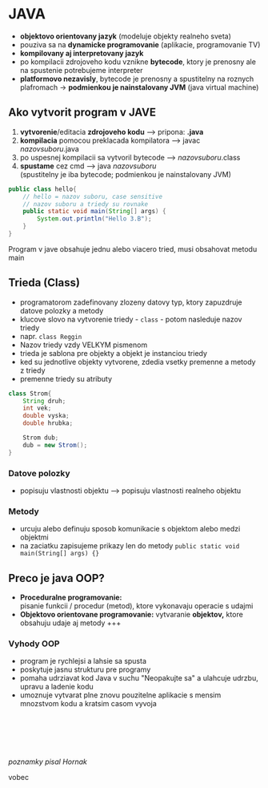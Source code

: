 # **JAVA**

* **objektovo orientovany jazyk** (modeluje objekty realneho sveta)
* pouziva sa na **dynamicke programovanie** (aplikacie, programovanie TV)
* **kompilovany aj interpretovany jazyk**
* po kompilacii zdrojoveho kodu vznikne **bytecode**, ktory je prenosny ale na spustenie potrebujeme interpreter
* **platformovo nezavisly**, bytecode je prenosny a spustitelny na roznych plafromach -> **podmienkou je nainstalovany JVM** (java virtual machine)

## Ako vytvorit program v JAVE

1. **vytvorenie**/editacia **zdrojoveho kodu** --> pripona: **.java**
1. **kompilacia** pomocou preklacada kompilatora --> javac *nazovsuboru*.java
1. po uspesnej kompilacii sa vytvoril bytecode --> *nazovsuboru*.class
1. **spustame** cez cmd --> java *nazovsuboru* <br> (spustitelny je iba bytecode; podmienkou je nainstalovany JVM)

```Java
public class hello{
    // hello = nazov suboru, case sensitive
    // nazov suboru a triedy su rovnake
    public static void main(String[] args) {
        System.out.println("Hello 3.B");
    }
}
```

Program v jave obsahuje jednu alebo viacero tried, musi obsahovat metodu main

## Trieda (Class)
* programatorom zadefinovany zlozeny datovy typ, ktory zapuzdruje datove polozky a metody
* klucove slovo na vytvorenie triedy - `class` - potom nasleduje nazov triedy
* napr. `class Reggin`
* Nazov triedy vzdy VELKYM pismenom
* trieda je sablona pre objekty a objekt je instanciou triedy
* ked su jednotlive objekty vytvorene, zdedia vsetky premenne a metody z triedy
* premenne triedy su atributy
```Java
class Strom{
    String druh;
    int vek;
    double vyska;
    double hrubka;

    Strom dub;
    dub = new Strom();
}
```


### Datove polozky
* popisuju vlastnosti objektu --> popisuju vlastnosti realneho objektu

### Metody
* urcuju alebo definuju sposob komunikacie s objektom alebo medzi objektmi
* na zaciatku zapisujeme prikazy len do metody `public static void main(String[] args) {}`

## Preco je java OOP?
* **Proceduralne programovanie:** <br>
    pisanie funkcii / procedur (metod), ktore vykonavaju operacie s udajmi
* **Objektovo orientovane programovanie:** vytvaranie **objektov,** ktore obsahuju udaje aj metody
+++
### Vyhody OOP
* program je rychlejsi a lahsie sa spusta
* poskytuje jasnu strukturu pre programy
* pomaha udrziavat kod Java v suchu "Neopakujte sa" a ulahcuje udrzbu, upravu a ladenie kodu
* umoznuje vytvarat plne znovu pouzitelne aplikacie s mensim mnozstvom kodu a kratsim casom vyvoja





<br><br><br><br><br>
*poznamky pisal Hornak*

vobec